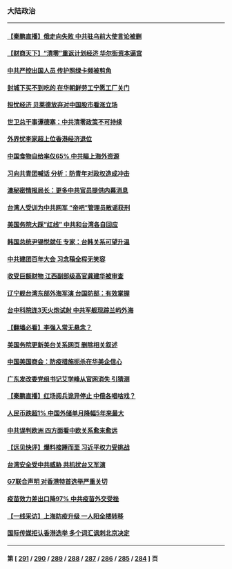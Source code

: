 ### 大陆政治
---
#### [【秦鹏直播】俄走向失败 中共驻乌前大使言论被删](../../pages/ncid277/n13732487.md) 
#### [【财商天下】“清零”重返计划经济 华尔街资本逼宫](../../pages/ncid277/n13732331.md) 
#### [中共严控出国人员 传护照绿卡频被剪角](../../pages/ncid277/n13732392.md) 
#### [封城下买不到吃的 在华朝鲜劳工宁愿工厂关门](../../pages/ncid277/n13732368.md) 
#### [担忧经济 贝莱德放弃对中国股市看涨立场](../../pages/ncid277/n13732374.md) 
#### [世卫总干事谭德塞：中共清零政策不可持续](../../pages/ncid277/n13732334.md) 
#### [外界忧李家超上位香港经济退位](../../pages/ncid277/n13732290.md) 
#### [中国食物自给率仅65% 中共瞄上海外资源](../../pages/ncid277/n13732272.md) 
#### [习向共青团喊话 分析：防青年对政权造成冲击](../../pages/ncid277/n13732150.md) 
#### [澳秘密情报局长：更多中共官员提供内幕消息](../../pages/ncid277/n13732119.md) 
#### [台湾人受训为中共网军 “帝吧”管理员散谣获刑](../../pages/ncid277/n13732240.md) 
#### [美国务院大踩“红线” 中共和台湾各自回应](../../pages/ncid277/n13732069.md) 
#### [韩国总统尹锡悦就任 专家：台韩关系可望升温](../../pages/ncid277/n13732002.md) 
#### [中共建团百年大会 习念稿全程无笑容](../../pages/ncid277/n13731854.md) 
#### [收受巨额财物 江西副部级高官龚建华被审查](../../pages/ncid277/n13732003.md) 
#### [辽宁舰台湾东部外海军演 台国防部：有效掌握](../../pages/ncid277/n13731853.md) 
#### [台中科院连3天火炮试射 中共军舰现踪兰屿外海](../../pages/ncid277/n13731935.md) 
#### [【翻墙必看】李强入常无悬念？](../../pages/ncid277/n13731814.md) 
#### [美国务院更新美台关系网页 删除相关叙述](../../pages/ncid277/n13731622.md) 
#### [中国美国商会：防疫措施扼杀在华美企信心](../../pages/ncid277/n13731746.md) 
#### [广东发改委党组书记艾学峰从官网消失 引猜测](../../pages/ncid277/n13731739.md) 
#### [【秦鹏直播】红场阅兵诡异停止 中俄各唱啥戏？](../../pages/ncid277/n13731567.md) 
#### [人民币跌超1% 中国外储单月降幅5年来最大](../../pages/ncid277/n13731552.md) 
#### [中共误判欧洲 四方面看中欧关系愈来愈远](../../pages/ncid277/n13729164.md) 
#### [【远见快评】爆料接踵而至 习近平权力受挑战](../../pages/ncid277/n13731626.md) 
#### [台湾安全受中共威胁 共机扰台又军演](../../pages/ncid277/n13731519.md) 
#### [G7联合声明 对香港特首选举严重关切](../../pages/ncid277/n13731520.md) 
#### [疫苗效力差出口降97% 中共疫苗外交受挫](../../pages/ncid277/n13731461.md) 
#### [【一线采访】上海防疫升级 一人阳全楼转移](../../pages/ncid277/n13731443.md) 
#### [国际传媒拒认香港选举 多个词汇讽刺北京决定](../../pages/ncid277/n13731496.md) 

---
#### 第 [ [291](./291.md) / [290](./290.md) / [289](./289.md) / [288](./288.md) / [287](./287.md) / [286](./286.md) / [285](./285.md) / [284](./284.md) ] 页
